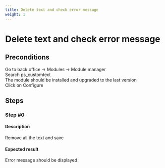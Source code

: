 ```yaml
---
title: Delete text and check error message
weight: 1
---
```


# Delete text and check error message

## Preconditions

Go to back office -> Modules -> Module manager<br />
Search ps_customtext<br />
The module should be installed and upgraded to the last version<br />
Click on Configure
## Steps
### Step #0
#### Description
Remove all the text and save
#### Expected result
Error message should be displayed
